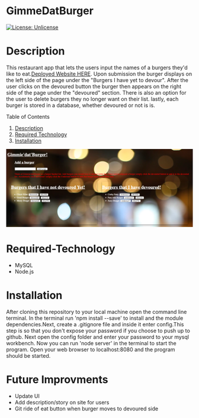 # GimmeDatBurger

[![License: Unlicense](https://img.shields.io/badge/license-Unlicense-blue.svg)](http://unlicense.org/)

# Description
This restaurant app that lets the users input the names of a burgers they'd like to eat.[Deployed Website HERE](https://pacific-dawn-20493.herokuapp.com). Upon submission the burger displays on the left side of the page under the "Burgers I have yet to devour". After the user clicks on the devoured button the burger then appears on the right side of the page under the "devoured" section. There is also an option for the user to delete burgers they no longer want on their list. lastly, each burger is stored in a database, whether devoured or not is is.

Table of Contents
1. [Description](#Description)
2. [Required Technology](#Required-Technology)
3. [Installation](#Installation)

![My web page](public/assets/img/webpage.png)

# Required-Technology
 * MySQL 
 * Node.js

# Installation
After cloning this repository to your local machine open the command line terminal. In the terminal run 'npm install --save' to install and the module dependencies.Next, create a .gitignore file and inside it enter config.This step is so that you don't expose your password if you choose to push up to github. Next open the config folder and enter your password to your mysql workbench. Now you can run 'node server' in the terminal to start the program. Open your web browser to localhost:8080 and the program should be started. 

# Future Improvments
* Update UI
* Add description/story on site for users
* Git ride of eat button when burger moves to devoured side

